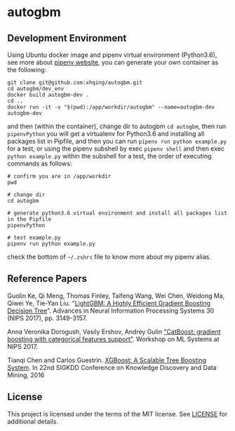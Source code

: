 # autogbm
## Development Environment
Using Ubuntu docker image and pipenv virtual environment (Python3.6), see more about [pipenv website](https://pipenv.pypa.io/en/latest/), you can generate your own container as the following:
```
git clone git@github.com:xhqing/autogbm.git
cd autogbm/dev_env
docker build autogbm-dev .
cd ..
docker run -it -v "$(pwd):/app/workdir/autogbm" --name=autogbm-dev autogbm-dev
```
and then (within the container), change dir to autogbm `cd autogbm`, then run `pipenvPython` you will get a virtualenv for Python3.6 and installing all packages list in Pipfile, and then you can run `pipenv run python example.py` for a test, or using the pipenv subshell by exec `pipenv shell` and then exec `python example.py` within the subshell for a test, the order of executing commands as follows:
```
# confirm you are in /app/workdir
pwd

# change dir
cd autogbm

# generate python3.6 virtual environment and install all packages list in the Pipfile
pipenvPython 

# test example.py
pipenv run python example.py
```
check the bottom of `~/.zshrc` file to know more about my pipenv alias.

## Reference Papers
Guolin Ke, Qi Meng, Thomas Finley, Taifeng Wang, Wei Chen, Weidong Ma, Qiwei Ye, Tie-Yan Liu. "[LightGBM: A Highly Efficient Gradient Boosting Decision Tree](https://papers.nips.cc/paper/6907-lightgbm-a-highly-efficient-gradient-boosting-decision-tree)". Advances in Neural Information Processing Systems 30 (NIPS 2017), pp. 3149-3157.

Anna Veronika Dorogush, Vasily Ershov, Andrey Gulin ["CatBoost: gradient boosting with categorical features support"](http://learningsys.org/nips17/assets/papers/paper_11.pdf). Workshop on ML Systems at NIPS 2017.

Tianqi Chen and Carlos Guestrin. [XGBoost: A Scalable Tree Boosting System](http://arxiv.org/abs/1603.02754). In 22nd SIGKDD Conference on Knowledge Discovery and Data Mining, 2016

## License
This project is licensed under the terms of the MIT license. See [LICENSE](https://github.com/xhqing/autogbm/blob/master/LICENSE) for additional details.
